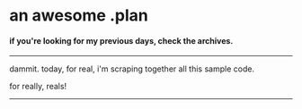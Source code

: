 # an awesome .plan

#### if you're looking for my previous days, check the archives.

---

dammit.  today, for real, i'm scraping together all this sample code.

for really, reals!

---

